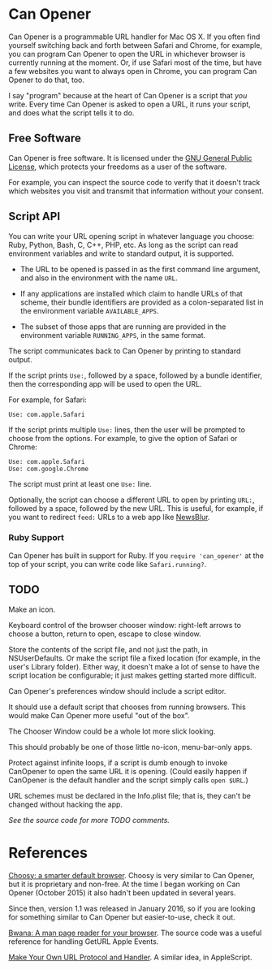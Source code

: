 # Can Opener

Can Opener is a programmable URL handler for Mac OS X. If you often find
yourself switching back and forth between Safari and Chrome, for example,
you can program Can Opener to open the URL in whichever browser is currently
running at the moment. Or, if use Safari most of the time, but have a few
websites you want to always open in Chrome, you can program Can Opener to
do that, too.

I say "program" because at the heart of Can Opener is a script that _you_
write. Every time Can Opener is asked to open a URL, it runs your script,
and does what the script tells it to do.

## Free Software

Can Opener is free software. It is licensed under the [GNU General Public
License][gpl], which protects your freedoms as a user of the software.

For example, you can inspect the source code to verify that it doesn't track
which websites you visit and transmit that information without your consent.

[gpl]: http://www.gnu.org/licenses/quick-guide-gplv3.html

## Script API

You can write your URL opening script in whatever language you choose: Ruby,
Python, Bash, C, C++, PHP, etc. As long as the script can read environment
variables and write to standard output, it is supported.

- The URL to be opened is passed in as the first command line argument, and
  also in the environment with the name `URL`.

- If any applications are installed which claim to handle URLs of that scheme,
  their bundle identifiers are provided as a colon-separated list in the
  environment variable `AVAILABLE_APPS`.

- The subset of those apps that are running are provided in the environment
  variable `RUNNING_APPS`, in the same format.

The script communicates back to Can Opener by printing to standard output.

If the script prints `Use:`, followed by a space, followed by a bundle
identifier, then the corresponding app will be used to open the URL.

For example, for Safari:

    Use: com.apple.Safari

If the script prints multiple `Use:` lines, then the user will be prompted to
choose from the options. For example, to give the option of Safari or Chrome:

    Use: com.apple.Safari
    Use: com.google.Chrome

The script must print at least one `Use:` line.

Optionally, the script can choose a different URL to open by printing `URL:`,
followed by a space, followed by the new URL. This is useful, for example, if
you want to redirect `feed:` URLs to a web app like [NewsBlur][nb].

[nb]: http://www.newsblur.com

### Ruby Support

Can Opener has built in support for Ruby. If you `require 'can_opener'` at the
top of your script, you can write code like `Safari.running?`.

## TODO

Make an icon.

Keyboard control of the browser chooser window: right-left arrows to choose
a button, return to open, escape to close window.

Store the contents of the script file, and not just the path, in
NSUserDefaults. Or make the script file a fixed location (for example, in
the user's Library folder). Either way, it doesn't make a lot of sense to
have the script location be configurable; it just makes getting started more
difficult.

Can Opener's preferences window should include a script editor.

It should use a default script that chooses from running browsers. This would
make Can Opener more useful "out of the box".

The Chooser Window could be a whole lot more slick looking.

This should probably be one of those little no-icon, menu-bar-only apps.

Protect against infinite loops, if a script is dumb enough to invoke CanOpener
to open the same URL it is opening. (Could easily happen if CanOpener is the
default handler and the script simply calls `open $URL`.)

URL schemes must be declared in the Info.plist file; that is, they can't be
changed without hacking the app.

_See the source code for more TODO comments._

# References

[Choosy: a smarter default browser][choosy]. Choosy is very similar to Can
Opener, but it is proprietary and non-free. At the time I began working on
Can Opener (October 2015) it also hadn't been updated in several years.

Since then, version 1.1 was released in January 2016, so if you are looking
for something similar to Can Opener but easier-to-use, check it out.

[choosy]: http://www.choosyosx.com/

[Bwana: A man page reader for your browser][bwana]. The source code was a
useful reference for handling GetURL Apple Events.

[bwana]: https://bitbucket.org/bruji/bwana/

[Make Your Own URL Protocol and Handler][macguy]. A similar idea, in
AppleScript.

[macguy]: https://yourmacguy.wordpress.com/2013/07/17/make-your-own-url-handler/

